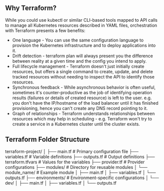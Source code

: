 ## Why Terraform?

While you could use kubectl or similar CLI-based tools mapped to API calls to manage all Kubernetes resources described in YAML files, orchestration with Terraform presents a few benefits:

- One language - You can use the same configuration language to provision the Kubernetes infrastructure and to deploy applications into it.
- Drift detection - terraform plan will always present you the difference between reality at a given time and the config you intend to apply.
- Full lifecycle management - Terraform doesn't just initially create resources, but offers a single command to create, update, and delete tracked resources without needing to inspect the API to identify those resources.
- Synchronous feedback - While asynchronous behavior is often useful, sometimes it's counter-productive as the job of identifying operation results (failures or details of created resource) is left to the user. e.g. you don't have the IP/hostname of the load balancer until it has finished provisioning, hence you can't create any DNS record pointing to it.
- Graph of relationships - Terraform understands relationships between resources which may help in scheduling - e.g. Terraform won't try to create a service in a Kubernetes cluster until the cluster exists.

## Terraform Folder Structure
terraform-project/
│
├── main.tf # Primary configuration file
├── variables.tf # Variable definitions
├── outputs.tf # Output definitions
├── terraform.tfvars # Values for the variables
├── provider.tf # Provider configurations
├── modules/ # Directory for reusable modules
│ └── module_name/ # Example module
│ ├── main.tf
│ ├── variables.tf
│ └── outputs.tf
├── environments/ # Environment-specific configurations
│ └── dev/
│ ├── main.tf
│ ├── variables.tf
│ └── outputs.tf
